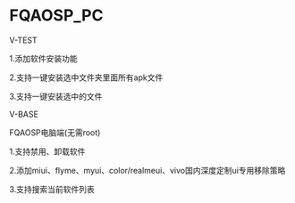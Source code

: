 # FQAOSP_PC

V-TEST

1.添加软件安装功能

2.支持一键安装选中文件夹里面所有apk文件

3.支持一键安装选中的文件

V-BASE

FQAOSP电脑端(无需root)

1.支持禁用、卸载软件

2.添加miui、flyme、myui、color/realmeui、vivo国内深度定制ui专用移除策略

3.支持搜索当前软件列表

